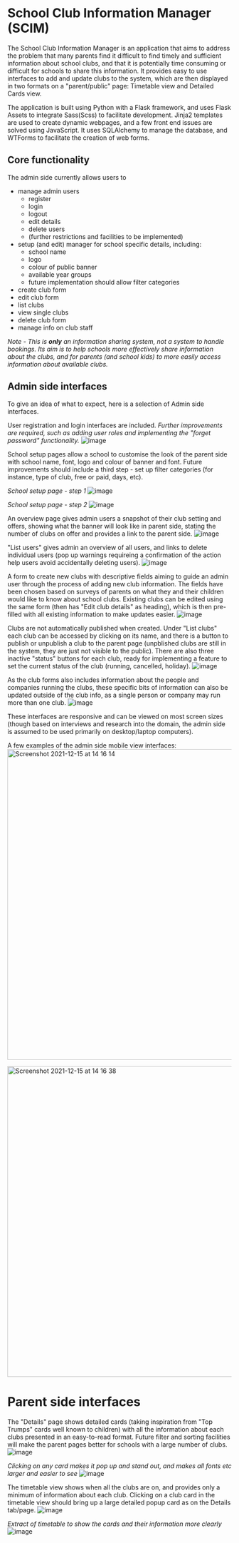 # School Club Information Manager (SCIM)

The School Club Information Manager is an application that aims to address the problem that many parents find it difficult to find timely and sufficient information about school clubs, and that it is potentially time consuming or difficult for schools to share this information. It provides easy to use interfaces to add and update clubs to the system, which are then displayed in two formats on a "parent/public" page: Timetable view and Detailed Cards view. 

The application is built using Python with a Flask framework, and uses Flask Assets to integrate Sass(Scss) to facilitate development. 
Jinja2 templates are used to create dynamic webpages, and a few front end issues are solved using JavaScript. It uses SQLAlchemy to manage the database, and WTForms to facilitate the creation of web forms.

## Core functionality
The admin side currently allows users to 
- manage admin users 
  - register
  - login
  - logout
  -  edit details 
  -  delete users 
  -  (further restrictions and facilities to be implemented)
- setup (and edit) manager for school specific details, including:
  - school name 
  - logo
  - colour of public banner
  - available year groups
  - future implementation should allow filter categories
- create club form
- edit club form
- list clubs
- view single clubs
- delete club form
- manage info on club staff

*Note - This is **only** an information sharing system, not a system to handle bookings. Its aim is to help schools more effectively share information about the clubs, and for parents (and school kids) to more easily access information about available clubs.*

## Admin side interfaces 
To give an idea of what to expect, here is a selection of Admin side interfaces.

User registration and login interfaces are included. *Further improvements are required, such as adding user roles and implementing the "forget password" functionality.*
![image](https://user-images.githubusercontent.com/20923607/146198460-91aacc59-d239-45f6-9bf8-abfc24723aba.png)

School setup pages allow a school to customise the look of the parent side with school name, font, logo and colour of banner and font. Future improvements should include a third step - set up filter categories (for instance, type of club, free or paid, days, etc).

*School setup page - step 1*
![image](https://user-images.githubusercontent.com/20923607/146198958-0f6257ed-6a05-4b9a-bfee-9345ee549b04.png)

*School setup page - step 2*
![image](https://user-images.githubusercontent.com/20923607/146199109-d9f4124b-0dad-466a-9c23-d3785e84c2d2.png)

An overview page gives admin users a snapshot of their club setting and offers, showing what the banner will look like in parent side, stating the number of clubs on offer and provides a link to the parent side.
![image](https://user-images.githubusercontent.com/20923607/146199421-7044407c-5a22-4d09-bad8-3c7c9f1399cc.png)

"List users" gives admin an overview of all users, and links to delete individual users (pop up warnings requireing a confirmation of the action help users avoid accidentally deleting users). 
![image](https://user-images.githubusercontent.com/20923607/146200168-46760fbd-4315-4763-a117-89a5c5e03901.png)

A form to create new clubs with descriptive fields aiming to guide an admin user through the process of adding new club information. The fields have been chosen based on surveys of parents on what they and their children would like to know about school clubs. Existing clubs can be edited using the same form (then has "Edit club details" as heading), which is then pre-filled with all existing information to make updates easier.
![image](https://user-images.githubusercontent.com/20923607/146200846-2180e729-d6e8-4433-8020-8825fa057e1d.png)

Clubs are not automatically published when created. Under "List clubs" each club can be accessed by clicking on its name, and there is a button to publish or unpublish a club to the parent page (unpblished clubs are still in the system, they are just not visible to the public). There are also three inactive "status" buttons for each club, ready for implementing a feature to set the current status of the club (running, cancelled, holiday).
![image](https://user-images.githubusercontent.com/20923607/146201222-231b789e-6cb2-459d-a3d6-abdba79e1917.png)

As the club forms also includes information about the people and companies running the clubs, these specific bits of information can also be updated outside of the club info, as a single person or company may run more than one club.
![image](https://user-images.githubusercontent.com/20923607/146201800-05791e17-c900-4247-8c70-96c3cfc22d7c.png)

These interfaces are responsive and can be viewed on most screen sizes (though based on interviews and research into the domain, the admin side is assumed to be used primarily on desktop/laptop computers).

A few examples of the admin side mobile view interfaces:
<img width="697" alt="Screenshot 2021-12-15 at 14 16 14" src="https://user-images.githubusercontent.com/20923607/146202675-3d69240d-9125-48c4-aea5-d9ac44dd8a6c.png">

<img width="697" alt="Screenshot 2021-12-15 at 14 16 38" src="https://user-images.githubusercontent.com/20923607/146202728-bbf8acdf-2426-41e9-994b-9adf3a60eebc.png">

# Parent side interfaces
The "Details" page shows detailed cards (taking inspiration from "Top Trumps" cards well known to children) with all the information about each clubs presented in an easy-to-read format. Future filter and sorting facilities will make the parent pages better for schools with a large number of clubs.
![image](https://user-images.githubusercontent.com/20923607/146203118-f8c69015-ca2f-4191-a3e0-d9d877f22567.png)

*Clicking on any card makes it pop up and stand out, and makes all fonts etc larger and easier to see*
![image](https://user-images.githubusercontent.com/20923607/146203319-b8bf61b7-4f28-4170-916a-f4c3e7ce3fed.png)

The timetable view shows when all the clubs are on, and provides only a minimum of information about each club. Clicking on a club card in the timetable view should bring up a large detailed popup card as on the Details tab/page.
![image](https://user-images.githubusercontent.com/20923607/146203606-4ff522f1-d213-4800-ab1b-da95b1642167.png)

*Extract of timetable to show the cards and their information more clearly*
![image](https://user-images.githubusercontent.com/20923607/146203724-1ef92a3c-6725-4f40-814e-1eadac439d5c.png)







